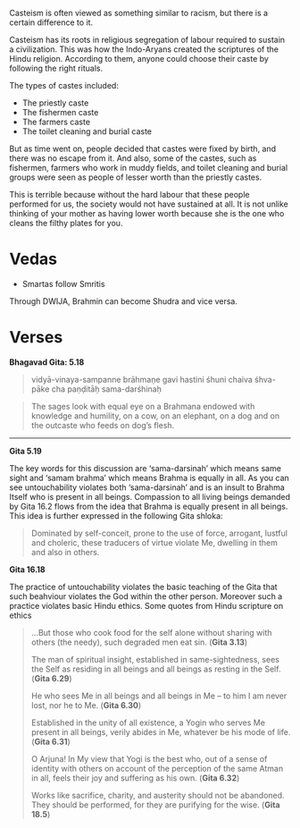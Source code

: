 Casteism is often viewed as something similar to racism, but there is a certain difference to it.

Casteism has its roots in religious segregation of labour required to sustain a civilization. This was how the Indo-Aryans created the scriptures of the Hindu religion. According to them, anyone could choose their caste by following the right rituals.

The types of castes included:

- The priestly caste
- The fishermen caste
- The farmers caste
- The toilet cleaning and burial caste

But as time went on, people decided that castes were fixed by birth, and there was no escape from it. And also, some of the castes, such as fishermen, farmers who work in muddy fields, and toilet cleaning and burial groups were seen as people of lesser worth than the priestly castes.

This is terrible because without the hard labour that these people performed for us, the society would not have sustained at all. It is not unlike thinking of your mother as having lower worth because she is the one who cleans the filthy plates for you.

# Vedas

- Smartas follow Smritis

Through DWIJA, Brahmin can become Shudra and vice versa.

# Verses

**Bhagavad Gita: 5.18**

> vidyā-vinaya-sampanne brāhmaṇe gavi hastini
> śhuni chaiva śhva-pāke cha paṇḍitāḥ sama-darśhinaḥ

>The sages look with equal eye on a Brahmana endowed with knowledge and humility, on a cow, on an elephant, on a dog and on the outcaste who feeds on dog’s flesh.







---
**Gita 5.19**

The key words for this discussion are ‘sama-darsinah’ which means same sight and ‘samam brahma’ which means Brahma is equally in all. As you can see untouchability violates both ‘sama-darsinah’ and is an insult to Brahma Itself who is present in all beings. Compassion to all living beings demanded by Gita 16.2 flows from the idea that Brahma is equally present in all beings. This idea is further expressed in the following Gita shloka:

> Dominated by self-conceit, prone to the use of force, arrogant, lustful and choleric, these traducers of virtue violate Me, dwelling in them and also in others.

**Gita 16.18**

The practice of untouchability violates the basic teaching of the Gita that such beahviour violates the God within the other person. Moreover such a practice violates basic Hindu ethics. Some quotes from Hindu scripture on ethics

> ...But those who cook food for the self alone without sharing with others (the needy), such degraded men eat sin. (**Gita 3.13**)
> 
> The man of spiritual insight, established in same-sightedness, sees the Self as residing in all beings and all beings as resting in the Self. (**Gita 6.29**)
> 
> He who sees Me in all beings and all beings in Me – to him I am never lost, nor he to Me. (**Gita 6.30**)  
> 
> Established in the unity of all existence, a Yogin who serves Me present in all beings, verily abides in Me, whatever be his mode of life. (**Gita 6.31**)
> 
> O Arjuna! In My view that Yogi is the best who, out of a sense of identity with others on account of the perception of the same Atman in all, feels their joy and suffering as his own. (**Gita 6.32**)
> 
> Works like sacrifice, charity, and austerity should not be abandoned. They should be performed, for they are purifying for the wise. (**Gita 18.5**)